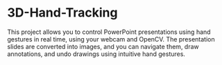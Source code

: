 # 3D-Hand-Tracking
This project allows you to control PowerPoint presentations using hand gestures in real time, using your webcam and OpenCV. The presentation slides are converted into images, and you can navigate them, draw annotations, and undo drawings using intuitive hand gestures.
